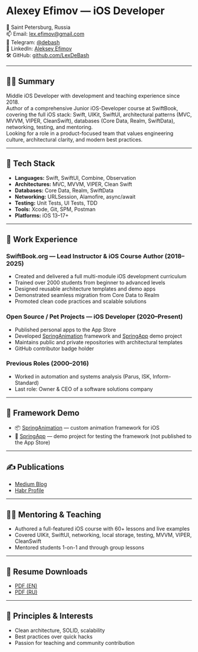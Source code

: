 
# Alexey Efimov — iOS Developer

📍 Saint Petersburg, Russia  
📫 Email: [lex.efimov@gmail.com](mailto:lex.efimov@gmail.com)  
💬 Telegram: [@debash](https://t.me/debash)  
💼 LinkedIn: [Aleksey Efimov](https://www.linkedin.com/in/алексей-ефимов-965068129)  
🛠 GitHub: [github.com/LexDeBash](https://github.com/LexDeBash)

---

## 👨‍💻 Summary

Middle iOS Developer with development and teaching experience since 2018.  
Author of a comprehensive Junior iOS-Developer course at SwiftBook, covering the full iOS stack: Swift, UIKit, SwiftUI, architectural patterns (MVC, MVVM, VIPER, CleanSwift), databases (Core Data, Realm, SwiftData), networking, testing, and mentoring.  
Looking for a role in a product-focused team that values engineering culture, architectural clarity, and modern best practices.

---

## 🧰 Tech Stack

- **Languages:** Swift, SwiftUI, Combine, Observation
- **Architectures:** MVC, MVVM, VIPER, Clean Swift
- **Databases:** Core Data, Realm, SwiftData
- **Networking:** URLSession, Alamofire, async/await
- **Testing:** Unit Tests, UI Tests, TDD
- **Tools:** Xcode, Git, SPM, Postman
- **Platforms:** iOS 13–17+

---

## 💼 Work Experience

### SwiftBook.org — Lead Instructor & iOS Course Author (2018–2025)

- Created and delivered a full multi-module iOS development curriculum
- Trained over 2000 students from beginner to advanced levels
- Designed reusable architecture templates and demo apps
- Demonstrated seamless migration from Core Data to Realm
- Promoted clean code practices and scalable solutions

### Open Source / Pet Projects — iOS Developer (2020–Present)

- Published personal apps to the App Store  
- Developed [SpringAnimation](https://github.com/LexDeBash/SpringAnimation) framework and [SpringApp](https://github.com/LexDeBash/SpringApp) demo project  
- Maintains public and private repositories with architectural templates  
- GitHub contributor badge holder

### Previous Roles (2000–2016)

- Worked in automation and systems analysis (Parus, ISK, Inform-Standard)
- Last role: Owner & CEO of a software solutions company

---

## 🧪 Framework Demo

- 📦 [SpringAnimation](https://github.com/LexDeBash/SpringAnimation) — custom animation framework for iOS  
- 🧪 [SpringApp](https://github.com/LexDeBash/SpringApp) — demo project for testing the framework (not published to the App Store)

---

## ✍️ Publications

- [Medium Blog](https://medium.com/@debash)
- [Habr Profile](https://habr.com/ru/users/Debash/articles/)

---

## 🧑‍🏫 Mentoring & Teaching

- Authored a full-featured iOS course with 60+ lessons and live examples
- Covered UIKit, SwiftUI, networking, local storage, testing, MVVM, VIPER, CleanSwift
- Mentored students 1-on-1 and through group lessons

---

## 📄 Resume Downloads

- [PDF (EN)](./Alexey_Efimov_CV.pdf)
- [PDF (RU)](./Ефимов_Алексей_CV.pdf)


---

## 🧠 Principles & Interests

- Clean architecture, SOLID, scalability
- Best practices over quick hacks
- Passion for teaching and community contribution
